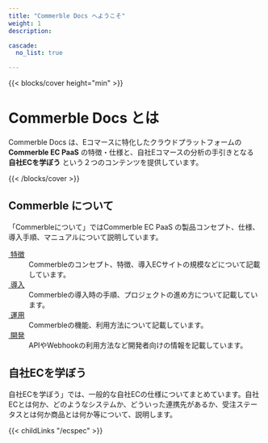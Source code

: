 ```yaml
---
title: "Commerble Docs へようこそ"
weight: 1
description: 

cascade:
  no_list: true

---
```


{{< blocks/cover height="min" >}}
<h1 class="display-1 mt-0 mt-md-5 pb-4">Commerble Docs とは</h1>

Commerble Docs は、Eコマースに特化したクラウドプラットフォームの  **Commerble EC PaaS** の特徴・仕様と、自社Eコマースの分析の手引きとなる **自社ECを学ぼう** という２つのコンテンツを提供しています。

{{< /blocks/cover >}}

<section class="row td-box td-box--gradient td-box--height-auto linkbox">
  <div class="col-xs-12 col-sm-6 col-md-6 col-lg-6">
    <h1>Commerble について</h1>
    <p>「Commerbleについて」ではCommerble EC PaaS の製品コンセプト、仕様、導入手順、マニュアルについて説明しています。</p>
    <dl>
      <dt><a href="commerble/features"><i class="fa fa-shopping-cart"></i>&nbsp;特徴</a></dt>
      <dd>Commerbleのコンセプト、特徴、導入ECサイトの規模などについて記載しています。</dd>
      <dt><a href="commerble/introduction"><i class="fa fa-play"></i>&nbsp;導入</a></dt>
      <dd>Commerbleの導入時の手順、プロジェクトの進め方について記載しています。</dd>
      <dt><a href="commerble/management"><i class="fa fa-chart-bar"></i>&nbsp;運用</a></dt>
      <dd>Commerbleの機能、利用方法について記載しています。</dd>
      <dt><a href="commerble/development"><i class="fa fa-code"></i>&nbsp;開発</a></dt>
      <dd>APIやWebhookの利用方法など開発者向けの情報を記載しています。</dd>
    </dl>
  </div>
  <div class="col-xs-12 col-sm-6 col-md-6 col-lg-6">
    <h1>自社ECを学ぼう</h1>
    <p>自社ECを学ぼう」では、一般的な自社ECの仕様についてまとめています。自社ECとは何か、どのようなシステムか、どういった連携先があるか、受注ステータスとは何か商品とは何か等について、説明します。</p>
    {{< childLinks "/ecspec" >}}
  </div>
</section>




